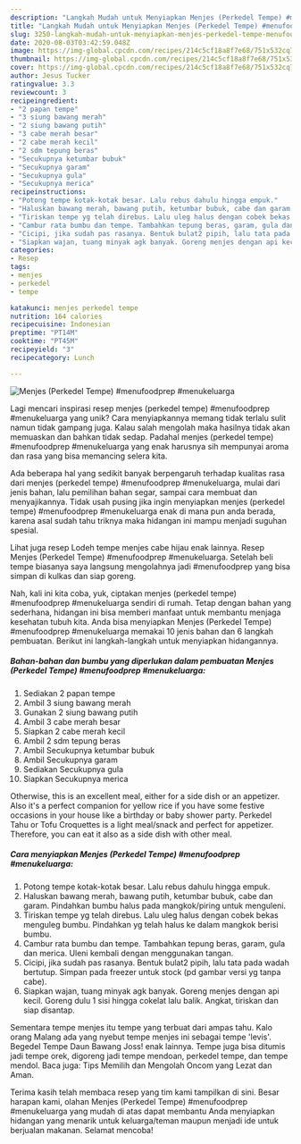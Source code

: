 ```yaml
---
description: "Langkah Mudah untuk Menyiapkan Menjes (Perkedel Tempe) #menufoodprep #menukeluarga Anti Gagal"
title: "Langkah Mudah untuk Menyiapkan Menjes (Perkedel Tempe) #menufoodprep #menukeluarga Anti Gagal"
slug: 3250-langkah-mudah-untuk-menyiapkan-menjes-perkedel-tempe-menufoodprep-menukeluarga-anti-gagal
date: 2020-08-03T03:42:59.048Z
image: https://img-global.cpcdn.com/recipes/214c5cf18a8f7e68/751x532cq70/menjes-perkedel-tempe-menufoodprep-menukeluarga-foto-resep-utama.jpg
thumbnail: https://img-global.cpcdn.com/recipes/214c5cf18a8f7e68/751x532cq70/menjes-perkedel-tempe-menufoodprep-menukeluarga-foto-resep-utama.jpg
cover: https://img-global.cpcdn.com/recipes/214c5cf18a8f7e68/751x532cq70/menjes-perkedel-tempe-menufoodprep-menukeluarga-foto-resep-utama.jpg
author: Jesus Tucker
ratingvalue: 3.3
reviewcount: 3
recipeingredient:
- "2 papan tempe"
- "3 siung bawang merah"
- "2 siung bawang putih"
- "3 cabe merah besar"
- "2 cabe merah kecil"
- "2 sdm tepung beras"
- "Secukupnya ketumbar bubuk"
- "Secukupnya garam"
- "Secukupnya gula"
- "Secukupnya merica"
recipeinstructions:
- "Potong tempe kotak-kotak besar. Lalu rebus dahulu hingga empuk."
- "Haluskan bawang merah, bawang putih, ketumbar bubuk, cabe dan garam. Pindahkan bumbu halus pada mangkok/piring untuk menguleni."
- "Tiriskan tempe yg telah direbus. Lalu uleg halus dengan cobek bekas menguleg bumbu. Pindahkan yg telah halus ke dalam mangkok berisi bumbu."
- "Cambur rata bumbu dan tempe. Tambahkan tepung beras, garam, gula dan merica. Uleni kembali dengan menggunakan tangan."
- "Cicipi, jika sudah pas rasanya. Bentuk bulat2 pipih, lalu tata pada wadah bertutup. Simpan pada freezer untuk stock (pd gambar versi yg tanpa cabe)."
- "Siapkan wajan, tuang minyak agk banyak. Goreng menjes dengan api kecil. Goreng dulu 1 sisi hingga cokelat lalu balik. Angkat, tiriskan dan siap disantap."
categories:
- Resep
tags:
- menjes
- perkedel
- tempe

katakunci: menjes perkedel tempe 
nutrition: 164 calories
recipecuisine: Indonesian
preptime: "PT14M"
cooktime: "PT45M"
recipeyield: "3"
recipecategory: Lunch

---
```



![Menjes (Perkedel Tempe) #menufoodprep #menukeluarga](https://img-global.cpcdn.com/recipes/214c5cf18a8f7e68/751x532cq70/menjes-perkedel-tempe-menufoodprep-menukeluarga-foto-resep-utama.jpg)

Lagi mencari inspirasi resep menjes (perkedel tempe) #menufoodprep #menukeluarga yang unik? Cara menyiapkannya memang tidak terlalu sulit namun tidak gampang juga. Kalau salah mengolah maka hasilnya tidak akan memuaskan dan bahkan tidak sedap. Padahal menjes (perkedel tempe) #menufoodprep #menukeluarga yang enak harusnya sih mempunyai aroma dan rasa yang bisa memancing selera kita.

Ada beberapa hal yang sedikit banyak berpengaruh terhadap kualitas rasa dari menjes (perkedel tempe) #menufoodprep #menukeluarga, mulai dari jenis bahan, lalu pemilihan bahan segar, sampai cara membuat dan menyajikannya. Tidak usah pusing jika ingin menyiapkan menjes (perkedel tempe) #menufoodprep #menukeluarga enak di mana pun anda berada, karena asal sudah tahu triknya maka hidangan ini mampu menjadi suguhan spesial.

Lihat juga resep Lodeh tempe menjes cabe hijau enak lainnya. Resep Menjes (Perkedel Tempe) #menufoodprep #menukeluarga. Setelah beli tempe biasanya saya langsung mengolahnya jadi #menufoodprep yang bisa simpan di kulkas dan siap goreng.


Nah, kali ini kita coba, yuk, ciptakan menjes (perkedel tempe) #menufoodprep #menukeluarga sendiri di rumah. Tetap dengan bahan yang sederhana, hidangan ini bisa memberi manfaat untuk membantu menjaga kesehatan tubuh kita. Anda bisa menyiapkan Menjes (Perkedel Tempe) #menufoodprep #menukeluarga memakai 10 jenis bahan dan 6 langkah pembuatan. Berikut ini langkah-langkah untuk menyiapkan hidangannya.

<!--inarticleads1-->

##### Bahan-bahan dan bumbu yang diperlukan dalam pembuatan Menjes (Perkedel Tempe) #menufoodprep #menukeluarga:

1. Sediakan 2 papan tempe
1. Ambil 3 siung bawang merah
1. Gunakan 2 siung bawang putih
1. Ambil 3 cabe merah besar
1. Siapkan 2 cabe merah kecil
1. Ambil 2 sdm tepung beras
1. Ambil Secukupnya ketumbar bubuk
1. Ambil Secukupnya garam
1. Sediakan Secukupnya gula
1. Siapkan Secukupnya merica


Otherwise, this is an excellent meal, either for a side dish or an appetizer. Also it&#39;s a perfect companion for yellow rice if you have some festive occasions in your house like a birthday or baby shower party. Perkedel Tahu or Tofu Croquettes is a light meal/snack and perfect for appetizer. Therefore, you can eat it also as a side dish with other meal. 

<!--inarticleads2-->

##### Cara menyiapkan Menjes (Perkedel Tempe) #menufoodprep #menukeluarga:

1. Potong tempe kotak-kotak besar. Lalu rebus dahulu hingga empuk.
1. Haluskan bawang merah, bawang putih, ketumbar bubuk, cabe dan garam. Pindahkan bumbu halus pada mangkok/piring untuk menguleni.
1. Tiriskan tempe yg telah direbus. Lalu uleg halus dengan cobek bekas menguleg bumbu. Pindahkan yg telah halus ke dalam mangkok berisi bumbu.
1. Cambur rata bumbu dan tempe. Tambahkan tepung beras, garam, gula dan merica. Uleni kembali dengan menggunakan tangan.
1. Cicipi, jika sudah pas rasanya. Bentuk bulat2 pipih, lalu tata pada wadah bertutup. Simpan pada freezer untuk stock (pd gambar versi yg tanpa cabe).
1. Siapkan wajan, tuang minyak agk banyak. Goreng menjes dengan api kecil. Goreng dulu 1 sisi hingga cokelat lalu balik. Angkat, tiriskan dan siap disantap.


Sementara tempe menjes itu tempe yang terbuat dari ampas tahu. Kalo orang Malang ada yang nyebut tempe menjes ini sebagai tempe &#39;levis&#39;. Begedel Tempe Daun Bawang Joss! enak lainnya. Tempe juga bisa ditumis jadi tempe orek, digoreng jadi tempe mendoan, perkedel tempe, dan tempe mendol. Baca juga: Tips Memilih dan Mengolah Oncom yang Lezat dan Aman. 

Terima kasih telah membaca resep yang tim kami tampilkan di sini. Besar harapan kami, olahan Menjes (Perkedel Tempe) #menufoodprep #menukeluarga yang mudah di atas dapat membantu Anda menyiapkan hidangan yang menarik untuk keluarga/teman maupun menjadi ide untuk berjualan makanan. Selamat mencoba!
